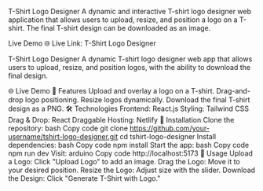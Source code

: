 
T-Shirt Logo Designer
A dynamic and interactive T-shirt logo designer web application that allows users to upload, resize, and position a logo on a T-shirt. The final T-shirt design can be downloaded as an image.

Live Demo
🌐 Live Link: T-Shirt Logo Designer

T-Shirt Logo Designer
A dynamic T-shirt logo designer web app that allows users to upload, resize, and position logos, with the ability to download the final design.

🌐 Live Demo
🚀 Features
Upload and overlay a logo on a T-shirt.
Drag-and-drop logo positioning.
Resize logos dynamically.
Download the final T-shirt design as a PNG.
🛠️ Technologies
Frontend: React.js
Styling: Tailwind CSS
Drag & Drop: React Draggable
Hosting: Netlify
📂 Installation
Clone the repository:
bash
Copy code
git clone https://github.com/your-username/tshirt-logo-designer.git
cd tshirt-logo-designer
Install dependencies:
bash
Copy code
npm install
Start the app:
bash
Copy code
npm run dev
Visit:
arduino
Copy code
http://localhost:5173
📸 Usage
Upload a Logo: Click "Upload Logo" to add an image.
Drag the Logo: Move it to your desired position.
Resize the Logo: Adjust size with the slider.
Download the Design: Click "Generate T-Shirt with Logo."
